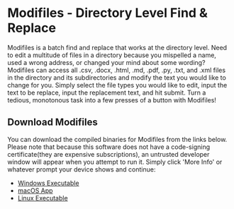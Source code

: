 # Modifiles - Directory Level Find & Replace
Modifiles is a batch find and replace that works at the directory level. Need to edit a multitude of files in a directory because you mispelled a name, used a wrong address, or changed your mind about some wording? Modifiles can access all .csv, .docx, .html, .md, .pdf, .py, .txt, and .xml files in the directory and its subdirectories and modify the text you would like to change for you. Simply select the file types you would like to edit, input the text to be replace, input the replacement text, and hit submit. Turn a tedious, monotonous task into a few presses of a button with Modifiles!

## Download Modifiles

You can download the compiled binaries for Modifiles from the links below. Please note that because this software does not have a code-signing certificate(they are expensive subscriptions), an untrusted developer window will appear when you attempt to run it. Simply click 'More Info' or whatever prompt your device shows and continue:

- [Windows Executable](dist/Modifiles.exe)
- [macOS App](dist/Modifiles.app)
- [Linux Executable](dist/Modifiles)